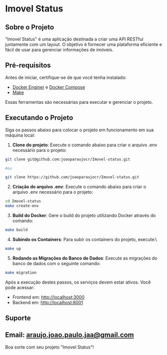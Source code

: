 # Imovel Status

## Sobre o Projeto

"Imovel Status" é uma aplicação destinada a criar uma API RESTful juntamente com um layout. O objetivo é fornecer uma plataforma eficiente e fácil de usar para gerenciar informações de imóveis.

## Pré-requisitos

Antes de iniciar, certifique-se de que você tenha instalado:

- [Docker Enginer](https://docs.docker.com/engine/install/ubuntu/) e [Docker Compose](https://docs.docker.com/compose/install/standalone/)
- [Make](https://pt.linux-console.net/?p=15359)

Essas ferramentas são necessárias para executar e gerenciar o projeto.

## Executando o Projeto

Siga os passos abaixo para colocar o projeto em funcionamento em sua máquina local:

1. **Clone do projeto**:
   Execute o comando abaixo para criar o arquivo .env necessário para o projeto:

```bash
git clone git@github.com:joaoparaujocr/Imovel-status.git

#ou

git clone https://github.com/joaoparaujocr/Imovel-status.git
```

2. **Criação do arquivo .env**:
   Execute o comando abaixo para criar o arquivo .env necessário para o projeto:

```bash
cd Imovel-status
make create-env
```

3. **Build do Docker**:
   Gere o build do projeto utilizando Docker através do comando:

```bash
make build
```

4. **Subindo os Containers**:
   Para subir os containers do projeto, execute:\

```bash
make up
```

5. **Rodando as Migrações do Banco de Dados**:
   Execute as migrações do banco de dados com o seguinte comando:

```bash
make migration
```

Após a execução destes passos, os serviços devem estar ativos. Você pode acessar:

- Frontend em: [http://localhost:3000](http://localhost:3000)
- Backend em: [http://localhost:8001](http://localhost:8001)

## Suporte

## Email: araujo.joao.paulo.jaa@gmail.com

Boa sorte com seu projeto "Imovel Status"!
